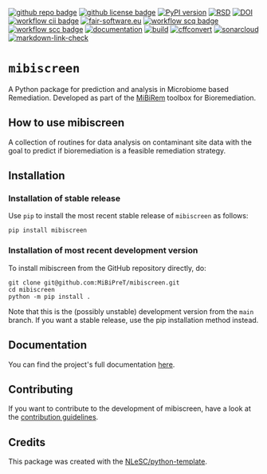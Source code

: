 [![github repo badge](https://img.shields.io/badge/github-repo-000.svg?logo=github&labelColor=gray&color=blue)](https://github.com/MiBiPreT/mibiscreen)
[![github license badge](https://img.shields.io/github/license/MiBiPreT/mibiscreen)](https://github.com/MiBiPreT/mibiscreen)
[![PyPI version](https://badge.fury.io/py/mibiscreen.svg)](https://badge.fury.io/py/mibiscreen)
[![RSD](https://img.shields.io/badge/rsd-mibiscreen-00a3e3.svg)](https://www.research-software.nl/software/mibiscreen)
[![DOI](https://zenodo.org/badge/DOI/10.5281/zenodo.10878799.svg)](https://doi.org/10.5281/zenodo.10878799)
[![workflow cii badge](https://bestpractices.coreinfrastructure.org/projects/8711/badge)](https://bestpractices.coreinfrastructure.org/projects/8711)
[![fair-software.eu](https://img.shields.io/badge/fair--software.eu-%E2%97%8F%20%20%E2%97%8F%20%20%E2%97%8F%20%20%E2%97%8F%20%20%E2%97%8F-green)](https://fair-software.eu)
[![workflow scq badge](https://sonarcloud.io/api/project_badges/measure?project=MiBiPreT_MiBiPreT&metric=alert_status)](https://sonarcloud.io/dashboard?id=MiBiPreT_MiBiPreT)
[![workflow scc badge](https://sonarcloud.io/api/project_badges/measure?project=MiBiPreT_MiBiPreT&metric=coverage)](https://sonarcloud.io/dashboard?id=MiBiPreT_MiBiPreT)
[![documentation](https://github.com/MiBiPreT/mibiscreen/actions/workflows/documentation-deploy.yml/badge.svg)](https://mibipret.github.io/mibiscreen)
[![build](https://github.com/MiBiPreT/mibiscreen/actions/workflows/build.yml/badge.svg)](https://github.com/MiBiPreT/mibiscreen/actions/workflows/build.yml)
[![cffconvert](https://github.com/MiBiPreT/mibiscreen/actions/workflows/cffconvert.yml/badge.svg)](https://github.com/MiBiPreT/mibiscreen/actions/workflows/cffconvert.yml)
[![sonarcloud](https://github.com/MiBiPreT/mibiscreen/actions/workflows/sonarcloud.yml/badge.svg)](https://github.com/MiBiPreT/mibiscreen/actions/workflows/sonarcloud.yml)
[![markdown-link-check](https://github.com/MiBiPreT/mibiscreen/actions/workflows/markdown-link-check.yml/badge.svg)](https://github.com/MiBiPreT/mibiscreen/actions/workflows/markdown-link-check.yml)

# `mibiscreen`

A Python package for prediction and analysis in Microbiome based Remediation. Developed as part of the [MiBiRem](https://www.mibirem.eu/) toolbox for Bioremediation.

## How to use mibiscreen

A collection of routines for data analysis on contaminant site data with the goal to predict if bioremediation is a feasible remediation strategy.

## Installation

### Installation of stable release

Use `pip` to install the most recent stable release of `mibiscreen` as follows:

```console
pip install mibiscreen
```

### Installation of most recent development version

To install mibiscreen from the GitHub repository directly, do:

```console
git clone git@github.com:MiBiPreT/mibiscreen.git
cd mibiscreen
python -m pip install .
```

Note that this is the (possibly unstable) development version from the `main` branch. If you want a stable release, use the pip installation method instead.

## Documentation

You can find the project's full documentation [here](https://mibipret.github.io/mibiscreen/).

## Contributing

If you want to contribute to the development of mibiscreen,
have a look at the [contribution guidelines](CONTRIBUTING.md).

## Credits

This package was created with the [NLeSC/python-template](https://github.com/NLeSC/python-template).
